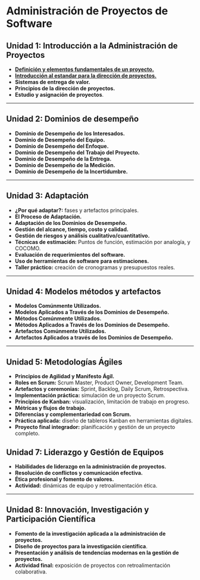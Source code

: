 # Administración de Proyectos de Software  

## **Unidad 1: Introducción a la Administración de Proyectos**  
- [**Definición y elementos fundamentales de un proyecto.**](_posts/2025-01-27-Definicion-y-Fundamentos.md)  
- [**Introducción al estandar para la dirección de proyectos.**](_posts/2025-01-05-Introduccion-direccion-de-proyectos.md)
- **Sistemas de entrega de valor.**
- **Principios de la dirección de proyectos.** 
- **Estudio y asignación de proyectos**.  

---

## **Unidad 2: Dominios de desempeño**
- **Dominio de Desempeño de los Interesados.**
- **Dominio de Desempeño del Equipo.**
- **Dominio de Desempeño del Enfoque.**
- **Dominio de Desempeño del Trabajo del Proyecto.**
- **Dominio de Desempeño de la Entrega.**
- **Dominio de Desempeño de la Medición.**
- **Dominio de Desempeño de la Incertidumbre.**
---

## **Unidad 3: Adaptación**  
- **¿Por qué adaptar?:** fases y artefactos principales.
- **El Proceso de Adaptación.**
- **Adaptación de los Dominios de Desempeño.**
- **Gestión del alcance, tiempo, costo y calidad.**  
- **Gestión de riesgos y análisis cualitativo/cuantitativo.**
- **Técnicas de estimación:** Puntos de función, estimación por analogía, y COCOMO.  
- **Evaluación de requerimientos del software.**  
- **Uso de herramientas de software para estimaciones.**  
- **Taller práctico:** creación de cronogramas y presupuestos reales.     
---

## **Unidad 4: Modelos métodos y artefactos**  
- **Modelos Comúnmente Utilizados.**
- **Modelos Aplicados a Través de los Dominios de Desempeño.**
- **Métodos Comúnmente Utilizados.**
- **Métodos Aplicados a Través de los Dominios de Desempeño.**
- **Artefactos Comúnmente Utilizados.**
- **Artefactos Aplicados a través de los Dominios de Desempeño.**
---

## **Unidad 5: Metodologías Ágiles**  
- **Principios de Agilidad y Manifesto Ágil.**  
- **Roles en Scrum:** Scrum Master, Product Owner, Development Team.  
- **Artefactos y ceremonias:** Sprint, Backlog, Daily Scrum, Retrospectiva.  
- **Implementación práctica:** simulación de un proyecto Scrum.  
- **Principios de Kanban:** visualización, limitación de trabajo en progreso.  
- **Métricas y flujos de trabajo.**  
- **Diferencias y complementariedad con Scrum.**  
- **Práctica aplicada:** diseño de tableros Kanban en herramientas digitales.
- **Proyecto final integrador:** planificación y gestión de un proyecto completo.  

## **Unidad 7: Liderazgo y Gestión de Equipos**  
- **Habilidades de liderazgo en la administración de proyectos.**  
- **Resolución de conflictos y comunicación efectiva.**  
- **Ética profesional y fomento de valores.**  
- **Actividad:** dinámicas de equipo y retroalimentación ética.  

---

## **Unidad 8: Innovación, Investigación y Participación Científica**  
- **Fomento de la investigación aplicada a la administración de proyectos.**  
- **Diseño de proyectos para la investigación científica**.  
- **Presentación y análisis de tendencias modernas en la gestión de proyectos.**  
- **Actividad final:** exposición de proyectos con retroalimentación colaborativa.  
